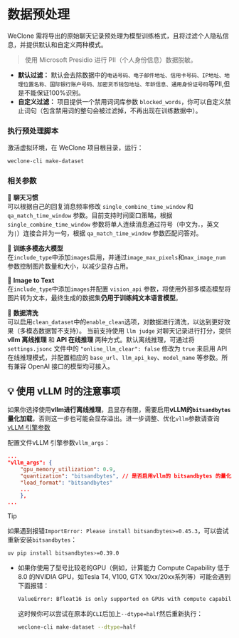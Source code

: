 # 数据预处理

WeClone 需将导出的原始聊天记录预处理为模型训练格式，且将过滤个人隐私信息，并提供默认和自定义两种模式。
> 使用 Microsoft Presidio 进行 PII（个人身份信息）数据脱敏。

* **默认过滤：** 默认会去除数据中的`电话号码、电子邮件地址、信用卡号码、IP地址、地理位置名称、国际银行账户号码、加密货币钱包地址、年龄信息、通用身份证号码`等PII,但是不能保证100%识别。
* **自定义过滤：** 项目提供一个禁用词词库参数 `blocked_words`，你可以自定义禁止词句（包含禁用词的整句会被过滤掉，不再出现在训练数据中）。

### **执行预处理脚本**

激活虚拟环境，在 WeClone 项目根目录，运行：
```bash
weclone-cli make-dataset  
```
### 相关参数   
📌 **聊天习惯** <br>
可以根据自己的回复消息频率修改 `single_combine_time_window` 和 `qa_match_time_window` 参数。目前支持时间窗口策略，根据 `single_combine_time_window` 参数将单人连续消息通过符号（中文为`，`，英文为`|`）连接合并为一句，根据 `qa_match_time_window` 参数匹配问答对。

📌 **训练多模态大模型** <br>
在`include_type`中添加`images`启用，并通过`image_max_pixels`和`max_image_num`参数控制图片数量和大小，以减少显存占用。

📌 **Image to Text** <br>
在`include_type`中添加`images`并配置 `vision_api` 参数，将使用外部多模态模型将图片转为文本，最终生成的数据集**仍用于训练纯文本语言模型**。

📌 **数据清洗** <br>
可以启用`clean_dataset`中的`enable_clean`选项，对数据进行清洗，以达到更好效果（多模态数据暂不支持）。
当前支持使用 `llm judge` 对聊天记录进行打分，提供 **vllm 离线推理** 和 **API 在线推理** 两种方式。默认离线推理，可通过将 `settings.jsonc` 文件中的 `"online_llm_clear": false` 修改为 `true` 来启用 API 在线推理模式，并配置相应的 `base_url`、`llm_api_key`、`model_name` 等参数。所有兼容 OpenAI 接口的模型均可接入。

  
## 💡 使用 vLLM 时的注意事项

如果你选择使用**vllm进行离线推理**，且显存有限，需要启用**vLLM的`bitsandbytes`量化加载**，否则这一步也可能会显存溢出。进一步调整、优化`vllm`参数请查询[ vLLM 引擎参数 ](https://docs.vllm.com.cn/en/latest/serving/engine_args.html#engine-args)

配置文件vLLM 引擎参数`vllm_args`：
```json
...
"vllm_args": {
    "gpu_memory_utilization": 0.9,
    "quantization": "bitsandbytes", // 是否启用vllm的 bitsandbytes 的量化加载
    "load_format": "bitsandbytes"
    ...
    },
...
```
>[!TIP]
> 如果遇到报错`ImportError: Please install bitsandbytes>=0.45.3`，可以尝试重新安装`bitsandbytes`：
> ```bash
> uv pip install bitsandbytes>=0.39.0
> ```

* 如果你使用了型号比较老的GPU（例如，计算能力 Compute Capability 低于 8.0 的NVIDIA GPU，如Tesla T4, V100, GTX 10xx/20xx系列等）可能会遇到下面报错：

  ```bash
  ValueError: Bfloat16 is only supported on GPUs with compute capability of at least 8.0. Your xxx GPU has compute capability xx. You can use float16 instead by explicitly setting the idtype flag in CLI, for ecample: --dtype=half.
  ```

  这时候你可以尝试在原本的`CLI`后加上`--dtype=half`然后重新执行：

  ```bash
  weclone-cli make-dataset --dtype=half
  ```
